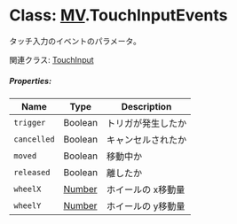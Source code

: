 # Class: [MV](MV.md).TouchInputEvents
タッチ入力のイベントのパラメータ。

関連クラス: [TouchInput](TouchInput.md)


##### Properties:

| Name | Type | Description |
| --- | --- | --- |
| `trigger` | Boolean | トリガが発生したか |
| `cancelled` | Boolean | キャンセルされたか |
| `moved` | Boolean | 移動中か |
| `released` | Boolean | 離したか |
| `wheelX` | [Number](Number.md) | ホイールの x移動量 |
| `wheelY` | [Number](Number.md) | ホイールの y移動量 |
